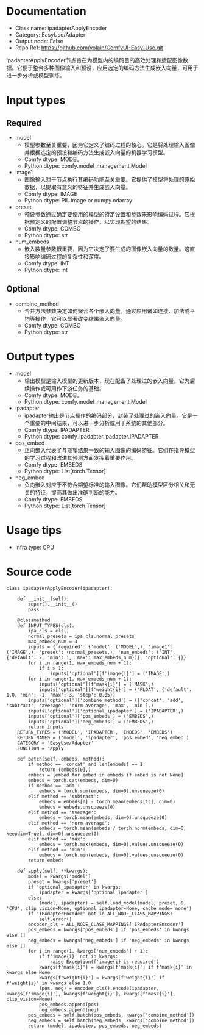 # Documentation
- Class name: ipadapterApplyEncoder
- Category: EasyUse/Adapter
- Output node: False
- Repo Ref: https://github.com/yolain/ComfyUI-Easy-Use.git

ipadapterApplyEncoder节点旨在为模型内的编码目的高效处理和适配图像数据。它便于整合多种图像输入和预设，应用选定的编码方法生成嵌入向量，可用于进一步分析或模型训练。

# Input types
## Required
- model
    - 模型参数至关重要，因为它定义了编码过程的核心。它是将处理输入图像并根据选定的预设和编码方法生成嵌入向量的机器学习模型。
    - Comfy dtype: MODEL
    - Python dtype: comfy.model_management.Model
- image1
    - 图像输入对于节点执行其编码功能至关重要。它提供了模型将处理的原始数据，以提取有意义的特征并生成嵌入向量。
    - Comfy dtype: IMAGE
    - Python dtype: PIL.Image or numpy.ndarray
- preset
    - 预设参数通过确定要使用的模型的特定设置和参数来影响编码过程。它根据预定义的配置调整节点的操作，以实现期望的结果。
    - Comfy dtype: COMBO
    - Python dtype: str
- num_embeds
    - 嵌入数量参数很重要，因为它决定了要生成的图像嵌入向量的数量。这直接影响编码过程的复杂性和深度。
    - Comfy dtype: INT
    - Python dtype: int
## Optional
- combine_method
    - 合并方法参数决定如何聚合各个嵌入向量。通过应用诸如连接、加法或平均等操作，它可以显著改变结果嵌入向量。
    - Comfy dtype: COMBO
    - Python dtype: str

# Output types
- model
    - 输出模型是输入模型的更新版本，现在配备了处理过的嵌入向量。它为后续操作或可用作下游任务的基础。
    - Comfy dtype: MODEL
    - Python dtype: comfy.model_management.Model
- ipadapter
    - ipadapter输出是节点操作的编码部分，封装了处理过的嵌入向量。它是一个重要的中间结果，可以进一步分析或用于系统的其他部分。
    - Comfy dtype: IPADAPTER
    - Python dtype: comfy_ipadapter.ipadapter.IPADAPTER
- pos_embed
    - 正向嵌入代表了与期望结果一致的输入图像的编码特征。它们在指导模型的学习过程和改进其预测方面发挥着重要作用。
    - Comfy dtype: EMBEDS
    - Python dtype: List[torch.Tensor]
- neg_embed
    - 负向嵌入对应于不符合期望标准的输入图像。它们帮助模型区分相关和无关的特征，提高其做出准确判断的能力。
    - Comfy dtype: EMBEDS
    - Python dtype: List[torch.Tensor]

# Usage tips
- Infra type: CPU

# Source code
```
class ipadapterApplyEncoder(ipadapter):

    def __init__(self):
        super().__init__()
        pass

    @classmethod
    def INPUT_TYPES(cls):
        ipa_cls = cls()
        normal_presets = ipa_cls.normal_presets
        max_embeds_num = 3
        inputs = {'required': {'model': ('MODEL',), 'image1': ('IMAGE',), 'preset': (normal_presets,), 'num_embeds': ('INT', {'default': 2, 'min': 1, 'max': max_embeds_num})}, 'optional': {}}
        for i in range(1, max_embeds_num + 1):
            if i > 1:
                inputs['optional'][f'image{i}'] = ('IMAGE',)
        for i in range(1, max_embeds_num + 1):
            inputs['optional'][f'mask{i}'] = ('MASK',)
            inputs['optional'][f'weight{i}'] = ('FLOAT', {'default': 1.0, 'min': -1, 'max': 3, 'step': 0.05})
        inputs['optional']['combine_method'] = (['concat', 'add', 'subtract', 'average', 'norm average', 'max', 'min'],)
        inputs['optional']['optional_ipadapter'] = ('IPADAPTER',)
        inputs['optional']['pos_embeds'] = ('EMBEDS',)
        inputs['optional']['neg_embeds'] = ('EMBEDS',)
        return inputs
    RETURN_TYPES = ('MODEL', 'IPADAPTER', 'EMBEDS', 'EMBEDS')
    RETURN_NAMES = ('model', 'ipadapter', 'pos_embed', 'neg_embed')
    CATEGORY = 'EasyUse/Adapter'
    FUNCTION = 'apply'

    def batch(self, embeds, method):
        if method == 'concat' and len(embeds) == 1:
            return (embeds[0],)
        embeds = [embed for embed in embeds if embed is not None]
        embeds = torch.cat(embeds, dim=0)
        if method == 'add':
            embeds = torch.sum(embeds, dim=0).unsqueeze(0)
        elif method == 'subtract':
            embeds = embeds[0] - torch.mean(embeds[1:], dim=0)
            embeds = embeds.unsqueeze(0)
        elif method == 'average':
            embeds = torch.mean(embeds, dim=0).unsqueeze(0)
        elif method == 'norm average':
            embeds = torch.mean(embeds / torch.norm(embeds, dim=0, keepdim=True), dim=0).unsqueeze(0)
        elif method == 'max':
            embeds = torch.max(embeds, dim=0).values.unsqueeze(0)
        elif method == 'min':
            embeds = torch.min(embeds, dim=0).values.unsqueeze(0)
        return embeds

    def apply(self, **kwargs):
        model = kwargs['model']
        preset = kwargs['preset']
        if 'optional_ipadapter' in kwargs:
            ipadapter = kwargs['optional_ipadapter']
        else:
            (model, ipadapter) = self.load_model(model, preset, 0, 'CPU', clip_vision=None, optional_ipadapter=None, cache_mode='none')
        if 'IPAdapterEncoder' not in ALL_NODE_CLASS_MAPPINGS:
            self.error()
        encoder_cls = ALL_NODE_CLASS_MAPPINGS['IPAdapterEncoder']
        pos_embeds = kwargs['pos_embeds'] if 'pos_embeds' in kwargs else []
        neg_embeds = kwargs['neg_embeds'] if 'neg_embeds' in kwargs else []
        for i in range(1, kwargs['num_embeds'] + 1):
            if f'image{i}' not in kwargs:
                raise Exception(f'image{i} is required')
            kwargs[f'mask{i}'] = kwargs[f'mask{i}'] if f'mask{i}' in kwargs else None
            kwargs[f'weight{i}'] = kwargs[f'weight{i}'] if f'weight{i}' in kwargs else 1.0
            (pos, neg) = encoder_cls().encode(ipadapter, kwargs[f'image{i}'], kwargs[f'weight{i}'], kwargs[f'mask{i}'], clip_vision=None)
            pos_embeds.append(pos)
            neg_embeds.append(neg)
        pos_embeds = self.batch(pos_embeds, kwargs['combine_method'])
        neg_embeds = self.batch(neg_embeds, kwargs['combine_method'])
        return (model, ipadapter, pos_embeds, neg_embeds)
```